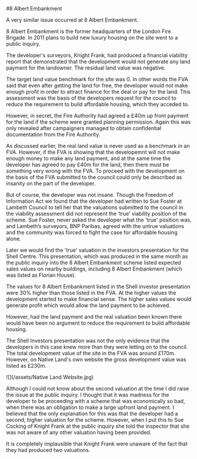 #8 Albert Embankment 

A very similar issue occurred at 8 Albert Embankment. 

8 Albert Embankment is the former headquarters of the London Fire Brigade. In 2011 plans to build new luxury housing on the site went to a public inquiry.
 
The developer's surveyors, Knight Frank, had produced a financial viability report that demonstrated that the development would not generate any land payment for the landowner. The residual land value was negative. 

The target land value benchmark for the site was 0. In other words the FVA said that even after getting the land for free, the developer would not make enough profit in order to attract finance for the deal or pay for the land. This assessment was the basis of the developers request for the council to reduce the requirement to build affordable housing, which they acceded to. 

However, in secret, the Fire Authority had agreed a £40m up front payment for the land if the scheme were granted planning permission. Again this was only revealed after campaigners managed to obtain confidential documentation from the Fire Authority.

As discussed earlier, the real land value is never used as a benchmark in an FVA. However, if the FVA is showing that the developemnt will not make enough money to make any land payment, and at the same time the developer has agreed to pay £40m for the land, then there must be something very wrong with the FVA. To proceed with the development on the basis of the FVA submitted to the council could only be described as insanity on the part of the developer.

But of course, the developer was not insane. Though the Freedom of Information Act we found that the developer had written to Sue Foster at Lambeth Council to tell her that the valuations submitted to the council in the viability assessment did not represent the ‘true’ viability position of the scheme. Sue Foster, never asked the developer what the 'true' position was, and Lambeth’s surveyors, BNP Paribas, agreed with the untrue valuations and the community was forced to fight the case for affordable housing alone.

Later we would find the 'true' valuation in the investors presentation for the Shell Centre. This presentation, which was produced in the same month as the public inquiry into the 8 Albert Embankment scheme listed expected sales values on nearby buildings, including 8 Albert Embankment (which was listed as Florian House).

The values for 8 Albert Embankment listed in the Shell investor presentation were 30% higher than those listed in the FVA. At the higher values the development started to make financial sense. The higher sales values would generate profit which would allow the land payment to be achieved. 

However, had the land payment and the real valuation been known there would have been no argument to reduce the requirement to build affordable housing.

The Shell Investors presentation was not the only evidence that the developers in this case knew more than they were letting on to the council. The total development value of the site in the FVA was around £170m. However, on Native Land's own website the gross development value was listed as £230m. 

![](/assets/Native Land Website.jpg)

Although I could not know about the second valuation at the time I did raise the issue at the public inquiry. I thought that it was madness for the developer to be proceeding with a scheme that was economically so bad, when there was an obligation to make a large upfront land payment. I believed that the only explanation for this was that the developer had a second, higher valuation for the scheme. However, when I put this to Sue Cocking of Knight Frank at the public inquiry she told the inspector that she was not aware of any other valuation having been provided. 

It is completely implausible that Knight Frank were unaware of the fact that they had produced two valuations. 

